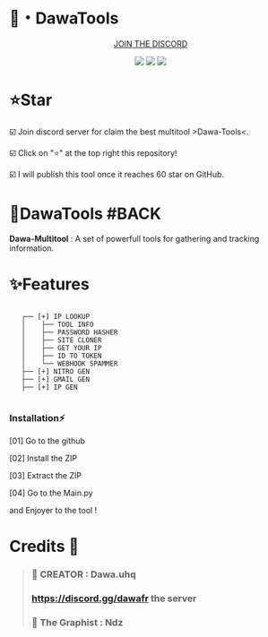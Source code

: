 # 🚀・DawaTools
  <p align="center">
    <a href="https://discord.gg/dawafr">JOIN THE DISCORD</a>
  </p>
</p>

<p align="center">
<img src="https://img.shields.io/github/forks/DAWA0/Dawa-Multitools?label=Size&color=ff0000">
<img src="https://img.shields.io/github/stars/DAWA0/Dawa-Multitools?label=Size&color=ff0000">
<img src="https://img.shields.io/github/repo-size/DAWA0/Dawa-Multitools?label=Size&color=ff0000">

</p>

# ⭐Star
  ☑️ Join discord server for claim the best multitool >Dawa-Tools<.

  ☑️ Click on "⭐" at the top right this repository!

  ☑️ I will publish this tool once it reaches 60 star on GitHub.

# 🌟DawaTools #BACK
**Dawa-Multitool** : A set of powerfull tools for gathering and tracking information.


# ✨Features
```

   ┌── [+] IP LOOKUP  
   │    ├── TOOL INFO 
   │    ├── PASSWORD HASHER 
   │    ├── SITE CLONER
   │    ├── GET YOUR IP
   │    ├── ID TO TOKEN
   │    └── WEBHOOK SPAMMER
   ├── [+] NITRO GEN
   ├── [+] GMAIL GEN
   ├── [+] IP GEN
 
```
### Installation⚡
[01] Go to the github

[02] Install the ZIP

[03] Extract the ZIP

[04] Go to the Main.py

and Enjoyer to the tool !


# Credits 🔗
>  ### 🏴 CREATOR : Dawa.uhq
>  ### https://discord.gg/dawafr the server
>  ### 🏴 The Graphist : Ndz 
